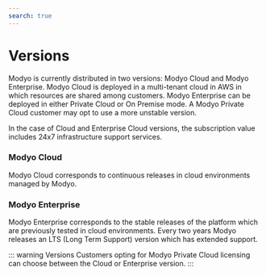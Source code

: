 ```yaml
---
search: true
---
```


# Versions

Modyo is currently distributed in two versions: Modyo Cloud and Modyo Enterprise. Modyo Cloud is deployed in a multi-tenant cloud in AWS in which resources are shared among customers. Modyo Enterprise can be deployed in either Private Cloud or On Premise mode. A Modyo Private Cloud customer may opt to use a more unstable version.

In the case of Cloud and Enterprise Cloud versions, the subscription value includes 24x7 infrastructure support services.

### Modyo Cloud
Modyo Cloud corresponds to continuous releases in cloud environments managed by Modyo.


### Modyo Enterprise
Modyo Enterprise corresponds to the stable releases of the platform which are previously tested in cloud environments. Every two years Modyo releases an LTS (Long Term Support) version which has extended support.

::: warning Versions
Customers opting for Modyo Private Cloud licensing can choose between the Cloud or Enterprise version.
:::
